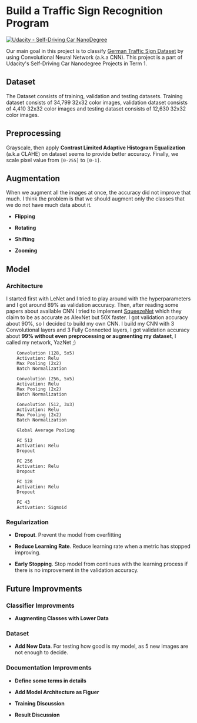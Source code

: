 

# Build a Traffic Sign Recognition Program
[![Udacity - Self-Driving Car NanoDegree](https://s3.amazonaws.com/udacity-sdc/github/shield-carnd.svg)](http://www.udacity.com/drive)

Our main goal in this project is to classify [German Traffic Sign Dataset](http://benchmark.ini.rub.de/?section=gtsrb&subsection=dataset) by using Convolutional Neural Network (a.k.a CNN). This project is a part of Udacity's Self-Driving Car Nanodegree Projects in Term 1.

## Dataset

The Dataset consists of training, validation and testing datasets. Training dataset consists of 34,799 32x32 color images, validation dataset consists of 4,410 32x32 color images and testing dataset consists of 12,630 32x32 color images.

## Preprocessing

Grayscale, then apply **Contrast Limited Adaptive Histogram Equalization** (a.k.a CLAHE) on dataset seems to provide better accuracy. Finally, we scale pixel value from `[0-255]` to `[0-1]`.

## Augmentation

When we augment all the images at once, the accuracy did not improve that much. I think the problem is that we should augment only the classes that we do not have much data about it.

* **Flipping**

* **Rotating**

* **Shifting**

* **Zooming**


## Model 

### Architecture

I started first with LeNet and I tried to play around with the hyperparameters and I got around 89% as validation accuracy. Then, after reading some papers about available CNN I tried to implement [SqueezeNet](https://arxiv.org/pdf/1602.07360.pdf) which they claim to be as accurate as AlexNet but 50X faster. I got validation accuracy about 90%, so I decided to build my own CNN. I build my CNN with 3 Convolutional layers and 3 Fully Connected layers, I got validation accuracy about **99% without even preprocessing or augmenting my dataset**, I called my network, YazNet ;)

```
    Convolution (128, 5x5)
    Activation: Relu
    Max Pooling (2x2)
    Batch Normalization
    
    Convolution (256, 5x5)
    Activation: Relu
    Max Pooling (2x2)
    Batch Normalization
    
    Convolution (512, 3x3)
    Activation: Relu
    Max Pooling (2x2)
    Batch Normalization

    Global Average Pooling
    
    FC 512
    Activation: Relu
    Dropout
    
    FC 256
    Activation: Relu
    Dropout
    
    FC 128
    Activation: Relu
    Dropout
    
    FC 43
    Activation: Sigmoid
```

### Regularization

* **Dropout**. Prevent the model from overfitting

* **Reduce Learning Rate**. Reduce learning rate when a metric has stopped improving.

* **Early Stopping**. Stop model from continues with the learning process if there is no improvement in the validation accuracy.

## Future Improvments

### Classifier Improvments

* **Augmenting Classes with Lower Data**


### Dataset

* **Add New Data**. For testing how good is my model, as 5 new images are not enough to decide.


### Documentation Improvments

* **Define some terms in details**

* **Add Model Architecture as Figuer**

* **Training Discussion**

* **Result Discussion**